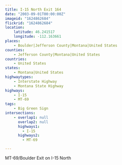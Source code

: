 ```yaml
---
title: I-15 North Exit 164
date: "2003-09-01T00:00:00Z"
imageid: "1624862684"
flickrid: "1624862684"
location:
    latitude: 46.241517
    longitude: -112.163661
places:
    - Boulder|Jefferson County|Montana|United States
counties:
    - Jefferson County|Montana|United States
countries:
    - United States
states:
    - Montana|United States
highwaytypes:
    - Interstate Highway
    - Montana State Highway
highways:
    - I-15
    - MT-69
tags:
    - Big Green Sign
intersections:
    - overlap1: null
      overlap2: null
      highways1:
        - I-15
      highways2:
        - MT-69

---
```

MT-69/Boulder Exit on I-15 North